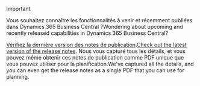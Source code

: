 > [!IMPORTANT]
>
> <span data-ttu-id="98a9f-101">Vous souhaitez connaître les fonctionnalités à venir et récemment publiées dans Dynamics 365 Business Central ?</span><span class="sxs-lookup"><span data-stu-id="98a9f-101">Wondering about upcoming and recently released capabilities in Dynamics 365 Business Central?</span></span>
>
> <span data-ttu-id="98a9f-102">[Vérifiez la dernière version des notes de publication](/business-applications-release-notes/october18/dynamics365-business-central/).</span><span class="sxs-lookup"><span data-stu-id="98a9f-102">[Check out the latest version of the release notes](/business-applications-release-notes/october18/dynamics365-business-central/).</span></span> <span data-ttu-id="98a9f-103">Nous vous capturé tous les détails, et vous pouvez même obtenir ces notes de publication comme PDF unique que vous pouvez utiliser pour la planification.</span><span class="sxs-lookup"><span data-stu-id="98a9f-103">We've captured all the details, and you can even get the release notes as a single PDF that you can use for planning.</span></span>  
